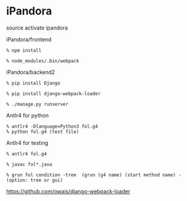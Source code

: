 # iPandora

source activate ipandora

iPandora/frontend
```
% npm install

% node_modules/.bin/webpack 
```

iPandora/backend2
```
% pip install Django

% pip install django-webpack-loader

% ./manage.py runserver
```
Antlr4 for python
```
% antlr4 -Dlanguage=Python3 fol.g4 
% python fol.g4 (test file)
```
Antlr4 for testing
```
% antlr4 fol.g4 

% javac fol*.java

% grun fol condition -tree  (grun (g4 name) (start method name) -(option: tree or gui)
```
https://github.com/owais/django-webpack-loader
